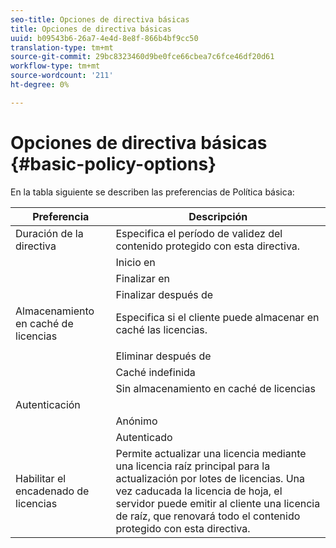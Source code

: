```yaml
---
seo-title: Opciones de directiva básicas
title: Opciones de directiva básicas
uuid: b09543b6-26a7-4e4d-8e8f-866b4bf9cc50
translation-type: tm+mt
source-git-commit: 29bc8323460d9be0fce66cbea7c6fce46df20d61
workflow-type: tm+mt
source-wordcount: '211'
ht-degree: 0%

---
```



# Opciones de directiva básicas {#basic-policy-options}

En la tabla siguiente se describen las preferencias de Política básica:

| Preferencia | Descripción |
|---|---|
| Duración de la directiva | Especifica el período de validez del contenido protegido con esta directiva. |
|  | Inicio en | Las licencias no se pueden usar hasta esta fecha y hora. |
|  | Finalizar en | Las licencias no se pueden usar después de esta fecha/hora. |
|  | Finalizar después de | Especifica la cantidad de tiempo que una licencia es válida (en minutos), a partir del momento en que se empaqueta. |
| Almacenamiento en caché de licencias | Especifica si el cliente puede almacenar en caché las licencias. |
|  |  | Las licencias no se pueden usar después de esta fecha/hora. |
|  | Eliminar después de | Especifica la cantidad de tiempo que una licencia es válida (en minutos), a partir del momento en que el servidor de licencias emite la licencia. |
|  | Caché indefinida | La licencia se puede almacenar en caché en el cliente indefinidamente. |
|  | Sin almacenamiento en caché de licencias | El cliente no puede almacenar en caché la licencia. Se debe obtener una nueva licencia del servidor cada vez que el usuario reproduce el contenido. |
| Autenticación |  |
|  | Anónimo | No se requiere autenticación para la vista del contenido. |
|  | Autenticado | Se requiere autenticación de nombre de usuario y contraseña. |
| Habilitar el encadenado de licencias | Permite actualizar una licencia mediante una licencia raíz principal para la actualización por lotes de licencias. Una vez caducada la licencia de hoja, el servidor puede emitir al cliente una licencia de raíz, que renovará todo el contenido protegido con esta directiva. |

